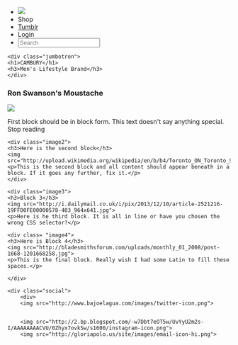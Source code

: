 <!DOCTYPE html>
<html>
	<head>
	<link type="text/css" rel="stylesheet" a href="cambury.css"/>
	<script type="text/javascript" src="scripty.js"></script>
	<script src="http://ajax.googleapis.com/ajax/libs/jquery/1.11.1/jquery.min.js"></script>
		<title>Cambury</title>
	</head>
<body>
	<div class="nav">
	<ul>
		<li><img src="http://static.tumblr.com/dc73421d2bb6b6d7eaa3a8a716a430a2/pddq0h8/aPPn6ht7g/tumblr_static_51dgte1yyeg480408ck408kws.jpg"</li>
        <li>Shop</li>
		<a href="http://cambury.tumblr.com/"><li>Tumblr</li></a>
		<li>Login</li>
		<li><input type="search" placeholder="Search"></li>
	</ul>
	</div>
	
	<div class="jumbotron">
	<h1>CAMBURY</h1>
	<h3>Men's Lifestyle Brand</h3>
	</div>

<div class="bar"></div>

<div class="info">

<div class="image">
<h3>Ron Swanson's Moustache</h3>
	<img src="http://37.media.tumblr.com/tumblr_ma8vkj7Ny91rdh9azo1_1280.jpg">
    <p>First block should be in block form. This text doesn't say anything special. Stop reading</p>
    </div>
    
    <div class="image2">
    <h3>Here is the second block</h3>
    <img src="http://upload.wikimedia.org/wikipedia/en/b/b4/Toronto_ON_Toronto_Skyline2_modified.jpg">
    <p>This is the second block and all content should appear beneath in a block. If it goes any further, fix it.</p>
    </div>
    
    <div class="image3">
    <h3>Block 3</h3>
    <img src="http://i.dailymail.co.uk/i/pix/2013/12/10/article-2521216-19FFD0FE00000578-403_964x641.jpg">
    <p>Here is he third block. It is all in line or have you chosen the wrong CSS selector?</p>
    
    <div class= "image4">
    <h3>Here is Block 4</h3>
    <img src="http://bladesmithsforum.com/uploads/monthly_01_2008/post-1668-1201668258.jpg">
    <p>This is the final block. Really wish I had some Latin to fill these spaces.</p>
   </div>
	
    </div>
    
    <div class="social">
    	<div>
        <img src="http://www.bajoelagua.com/images/twitter-icon.png">
        
        
        <img src="http://2.bp.blogspot.com/-w7Dbt7eOT5w/UvYyU2m2s-I/AAAAAAAACVU/0Zhyx7ovkSw/s1600/instagram-icon.png">
        <img src="http://gloriapolo.us/site/images/email-icon-hi.png">
   </div>
    </div>
</body>
</html>
